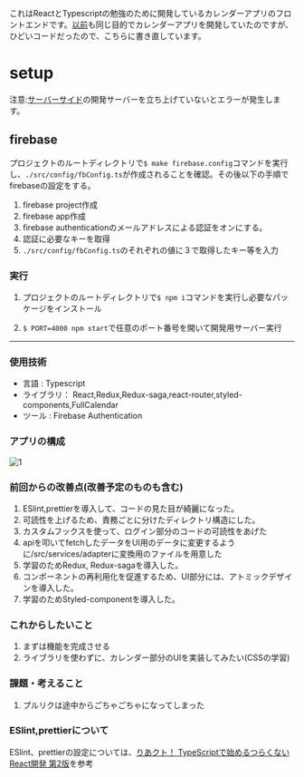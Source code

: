 これはReactとTypescriptの勉強のために開発しているカレンダーアプリのフロントエンドです。[以前](https://github.com/f-masanori/calendar_react)も同じ目的でカレンダーアプリを開発していたのですが、ひどいコードだったので、こちらに書き直しています。


# setup
注意:[サーバーサイド](https://github.com/f-masanori/calendar_app_backend)の開発サーバーを立ち上げていないとエラーが発生します。

## firebase

プロジェクトのルートディレクトリで`$ make firebase.config`コマンドを実行し、`./src/config/fbConfig.ts`が作成されることを確認。その後以下の手順でfirebaseの設定をする。

1. firebase project作成
2. firebase app作成
3. firebase authenticationのメールアドレスによる認証をオンにする。
4. 認証に必要なキーを取得
5. `./src/config/fbConfig.ts`のそれぞれの値に３で取得したキー等を入力

### 実行

1. プロジェクトのルートディレクトリで`$ npm i`コマンドを実行し必要なパッケージをインストール

2. `$ PORT=4000 npm start`で任意のポート番号を開いて開発用サーバー実行

___________________________



### 使用技術

- 言語 : Typescript
- ライブラリ： React,Redux,Redux-saga,react-router,styled-components,FullCalendar
- ツール : Firebase Authentication



### アプリの構成

![1](https://user-images.githubusercontent.com/46617611/81526213-f77e1e00-9391-11ea-9bc6-b7d18c416456.png)



### 前回からの改善点(改善予定のものも含む)

1. ESlint,prettierを導入して、コードの見た目が綺麗になった。
2. 可読性を上げるため、責務ごとに分けたディレクトリ構造にした。
  1. カスタムフックスを使って、ログイン部分のコードの可読性をあげた
  2. apiを叩いてfetchしたデータをUI用のデータに変更するように/src/services/adapterに変換用のファイルを用意した
3. 学習のためRedux, Redux-sagaを導入した。
4. コンポーネントの再利用化を促進するため、UI部分には、アトミックデザインを導入した。
5. 学習のためStyled-componentを導入した。

### これからしたいこと

1. まずは機能を完成させる
2. ライブラリを使わずに、カレンダー部分のUIを実装してみたい(CSSの学習)

### 課題・考えること
1. プルリクは途中からごちゃごちゃになってしまった

### ESlint,prettierについて

ESlint、prettierの設定については、[りあクト！ TypeScriptで始めるつらくないReact開発 第2版](https://booth.pm/ja/items/1312652)を参考


